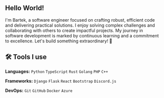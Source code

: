## Hello World!

I'm Bartek, a software engineer focused on crafting robust, efficient code and delivering practical solutions. I enjoy solving complex challenges and collaborating with others to create impactful projects. My journey in software development is marked by continuous learning and a commitment to excellence. Let's build something extraordinary! 🚀

## 🛠️ Tools I use

**Languages:** `Python` `TypeScript` `Rust` `Golang` `PHP` `C++`

**Frameworks:** `Django` `Flask` `React` `Bootstrap` `Discord.js`

**DevOps:** `Git` `GitHub` `Docker` `Azure`
